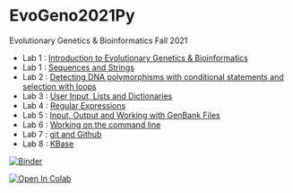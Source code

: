 # EvoGeno2021Py
Evolutionary Genetics & Bioinformatics Fall 2021

* Lab 1 : [Introduction to Evolutionary Genetics & Bioinformatics](EvoGeno_Lab_Intro.ipynb)
* Lab 1 : [Sequences and Strings](EvoGeno_Lab1.ipynb)
* Lab 2 : [Detecting DNA polymorphisms with conditional statements and selection with loops](EvoGeno_Lab2.ipynb)
* Lab 3 : [User Input, Lists and Dictionaries](EvoGeno_Lab3.ipynb)
* Lab 4 : [Regular Expressions](EvoGeno_Lab4.ipynb)
* Lab 5 : [Input, Output and Working with GenBank Files](EvoGeno_Lab5.ipynb)
* Lab 6 : [Working on the command line](EvoGeno_Lab6.ipynb)
* Lab 7 : [git and Github](EvoGeno_Lab7.ipynb)
* Lab 8 : [KBase](EvoGeno_Lab8.ipynb)

[![Binder](https://mybinder.org/badge_logo.svg)](https://mybinder.org/v2/gh/jeffreyblanchard/EvoGeno2021Py.git/HEAD)

[![Open In Colab](https://colab.research.google.com/assets/colab-badge.svg)](https://colab.research.google.com/github/jeffreyblanchard/EvoGeno2021Py)
